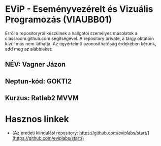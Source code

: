 # EViP - Eseményvezérelt és Vizuális Programozás (VIAUBB01)

Erről a repositoryról készülnek a hallgatói személyes másolatok a classroom.github.com segítségével.
A repository private, a tárgy oktatóin kívül más nem láthatja.
Az egyértelmű azonosíthatóság érdekében kérünk, add meg az alábbiakat:

## NÉV: Vagner Jázon
## Neptun-kód: GOKTI2
## Kurzus: Ratlab2 MVVM

# Hasznos linkek 

- [Az eredeti kiindulási repository: https://github.com/eviplabs/start/](https://github.com/eviplabs/start/)
